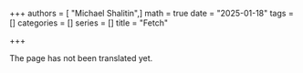 +++
authors = [ "Michael Shalitin",]
math = true
date = "2025-01-18"
tags = []
categories = []
series = []
title = "Fetch"

+++

The page has not been translated yet.